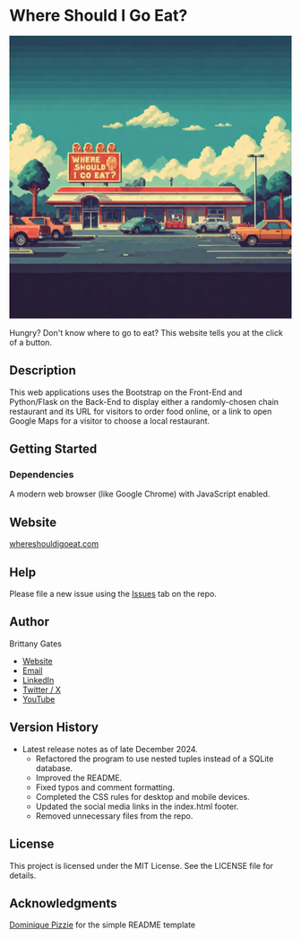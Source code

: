 # Where Should I Go Eat?

![A fast food restaurant on a sunny afternoon with vehicles parked in the parking lot attached to the restaurant. Above the restaurant is a sign with the phrase: Where Should I Go Eat](static/img/where_should_I_go_eat_gemini_generated.jpeg)

Hungry? Don't know where to go to eat? This website tells you at the click of a button.

## Description

This web applications uses the Bootstrap on the Front-End and Python/Flask on the Back-End to display either a
randomly-chosen chain restaurant and its URL for visitors to order food online, or a link to open Google Maps for a
visitor to choose a local restaurant.

## Getting Started

### Dependencies

A modern web browser (like Google Chrome) with JavaScript enabled.

## Website

[whereshouldigoeat.com](https://www.whereshouldigoeat.com/)

## Help

Please file a new issue using the [Issues](https://github.com/brittbot-bgates/Where-Should-I-Go-Eat/issues) tab on the
  repo.

## Author

Brittany Gates

* [Website](https://brittbot.com)
* [Email](mailto:support@brittbot.com)
* [LinkedIn](https://www.linkedin.com/in/brittanycgates/)
* [Twitter / X](https://x.com/brittany__gates)
* [YouTube](https://www.youtube.com/c/BrittanyGates)

## Version History

* Latest release notes as of late December 2024.
    * Refactored the program to use nested tuples instead of a SQLite database.
    * Improved the README.
    * Fixed typos and comment formatting.
    * Completed the CSS rules for desktop and mobile devices.
    * Updated the social media links in the index.html footer.
    * Removed unnecessary files from the repo.

## License

This project is licensed under the MIT License. See the LICENSE file for details.

## Acknowledgments

[Dominique Pizzie](https://gist.github.com/DomPizzie) for the simple README template